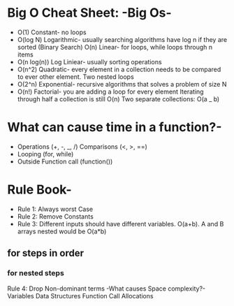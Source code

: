 # Big O Cheat Sheet: -Big Os-

- O(1) Constant- no loops
- O(log N) Logarithmic- usually searching algorithms have log n if they are sorted (Binary Search) O(n) Linear- for loops, while loops through n items
- O(n log(n)) Log Liniear- usually sorting operations
- O(n^2) Quadratic- every element in a collection needs to be compared to ever other element. Two nested loops
- O(2^n) Exponential- recursive algorithms that solves a problem of size N
- O(n!) Factorial- you are adding a loop for every element
  Iterating through half a collection is still O(n) Two separate collections: O(a \_ b)

# What can cause time in a function?-

- Operations (+, -, \_, /) Comparisons (<, >, ==)
- Looping (for, while)
- Outside Function call (function())

# Rule Book-

- Rule 1: Always worst Case
- Rule 2: Remove Constants
- Rule 3: Different inputs should have different variables. O(a+b). A and B arrays nested would be O(a\*b)

## for steps in order

### for nested steps

Rule 4: Drop Non-dominant terms
-What causes Space complexity?-
Variables
Data Structures Function Call Allocations

